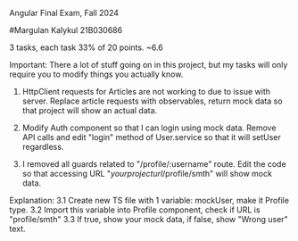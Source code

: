 Angular Final Exam, Fall 2024

#Margulan Kalykul 21B030686

3 tasks, each task 33% of 20 points. ~6.6

Important: There a lot of stuff going on in this project, but my tasks will only require you to modify things you actually know. 

1. HttpClient requests for Articles are not working to due to issue with server. Replace article requests with observables, return mock data so that project will show an actual data.

2. Modify Auth component so that I can login using mock data. Remove API calls and edit "login" method of User.service so that it will setUser regardless.

32. I removed all guards related to "/profile/:username" route. Edit the code so that accessing URL "*yourprojecturl*/profile/smth" will show mock data.

  Explanation: 
  3.1 Create new TS file with 1 variable: mockUser, make it Profile type.
  3.2 Import this variable into Profile component, check if URL is "profile/smth"
  3.3 If true, show your mock data, if false, show "Wrong user" text.

